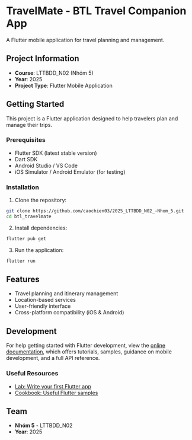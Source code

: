 # TravelMate - BTL Travel Companion App

A Flutter mobile application for travel planning and management.

## Project Information
- **Course**: LTTBDD_N02 (Nhóm 5)
- **Year**: 2025
- **Project Type**: Flutter Mobile Application

## Getting Started

This project is a Flutter application designed to help travelers plan and manage their trips.

### Prerequisites

- Flutter SDK (latest stable version)
- Dart SDK
- Android Studio / VS Code
- iOS Simulator / Android Emulator (for testing)

### Installation

1. Clone the repository:
```bash
git clone https://github.com/caochien03/2025_LTTBDD_N02_-Nhom_5.git
cd btl_travelmate
```

2. Install dependencies:
```bash
flutter pub get
```

3. Run the application:
```bash
flutter run
```

## Features

- Travel planning and itinerary management
- Location-based services
- User-friendly interface
- Cross-platform compatibility (iOS & Android)

## Development

For help getting started with Flutter development, view the
[online documentation](https://docs.flutter.dev/), which offers tutorials,
samples, guidance on mobile development, and a full API reference.

### Useful Resources

- [Lab: Write your first Flutter app](https://docs.flutter.dev/get-started/codelab)
- [Cookbook: Useful Flutter samples](https://docs.flutter.dev/cookbook)

## Team

- **Nhóm 5** - LTTBDD_N02
- **Year**: 2025
